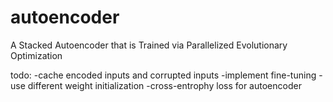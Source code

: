 autoencoder
===========

A Stacked Autoencoder that is Trained via Parallelized Evolutionary Optimization

todo:
-cache encoded inputs and corrupted inputs
-implement fine-tuning
-use different weight initialization
-cross-entrophy loss for autoencoder